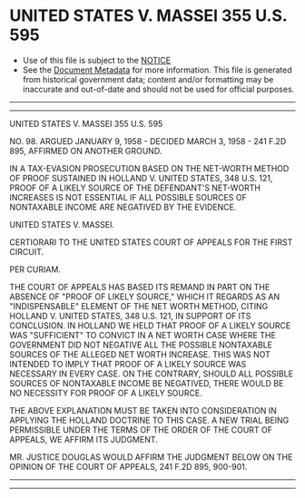 ---
---

# UNITED STATES V. MASSEI 355 U.S. 595

* Use of this file is subject to the [NOTICE](https://github.com/publicdocs/notice/blob/master/NOTICE)
* See the [Document Metadata](../../../) for more information.
  This file is generated from historical government data; content and/or formatting may be inaccurate and out-of-date and should not be used for official purposes.

----------
----------

UNITED STATES V. MASSEI 355 U.S. 595

NO. 98.  ARGUED JANUARY 9, 1958 - DECIDED MARCH 3, 1958 - 241 F.2D 895, AFFIRMED ON ANOTHER GROUND.

IN A TAX-EVASION PROSECUTION BASED ON THE NET-WORTH METHOD OF PROOF SUSTAINED IN HOLLAND V. UNITED STATES, 348 U.S. 121, PROOF OF A LIKELY SOURCE OF THE DEFENDANT'S NET-WORTH INCREASES IS NOT ESSENTIAL IF ALL POSSIBLE SOURCES OF NONTAXABLE INCOME ARE NEGATIVED BY THE EVIDENCE.

UNITED STATES V. MASSEI.

CERTIORARI TO THE UNITED STATES COURT OF APPEALS FOR THE FIRST CIRCUIT.

PER CURIAM.

THE COURT OF APPEALS HAS BASED ITS REMAND IN PART ON THE ABSENCE OF "PROOF OF LIKELY SOURCE," WHICH IT REGARDS AS AN "INDISPENSABLE" ELEMENT OF THE NET WORTH METHOD, CITING HOLLAND V. UNITED STATES, 348 U.S. 121, IN SUPPORT OF ITS CONCLUSION.  IN HOLLAND WE HELD THAT PROOF OF A LIKELY SOURCE WAS "SUFFICIENT" TO CONVICT IN A NET WORTH CASE WHERE THE GOVERNMENT DID NOT NEGATIVE ALL THE POSSIBLE NONTAXABLE SOURCES OF THE ALLEGED NET WORTH INCREASE.  THIS WAS NOT INTENDED TO IMPLY THAT PROOF OF A LIKELY SOURCE WAS NECESSARY IN EVERY CASE.  ON THE CONTRARY, SHOULD ALL POSSIBLE SOURCES OF NONTAXABLE INCOME BE NEGATIVED, THERE WOULD BE NO NECESSITY FOR PROOF OF A LIKELY SOURCE.

THE ABOVE EXPLANATION MUST BE TAKEN INTO CONSIDERATION IN APPLYING THE HOLLAND DOCTRINE TO THIS CASE.  A NEW TRIAL BEING PERMISSIBLE UNDER THE TERMS OF THE ORDER OF THE COURT OF APPEALS, WE AFFIRM ITS JUDGMENT.

MR. JUSTICE DOUGLAS WOULD AFFIRM THE JUDGMENT BELOW ON THE OPINION OF THE COURT OF APPEALS, 241 F.2D 895, 900-901.


----------
----------

